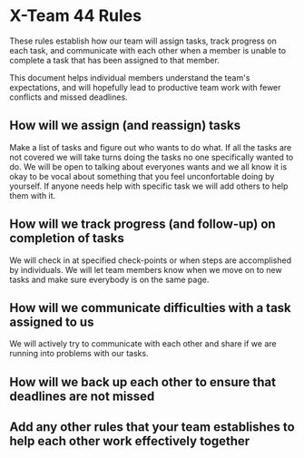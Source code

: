 # X-Team 44 Rules

These rules establish how our team will assign tasks,
track progress on each task, and communicate with each other 
when a member is unable to complete a task that has been assigned to that member.

This document helps individual members understand the team's expectations,
and will hopefully lead to productive team work with fewer conflicts
and missed deadlines.

## How will we assign (and reassign) tasks
Make a list of tasks and figure out who wants to do what. If all the tasks are not covered we will take turns doing the tasks
no one specifically wanted to do. 
We will be open to talking about everyones wants and we all know it is okay to be vocal about something that you feel
unconfortable doing by yourself. If anyone needs help with specific task we will add others to help them with it.
 
## How will we track progress (and follow-up) on completion of tasks
We will check in at specified check-points or when steps are accomplished by individuals. We will let team members know when we move on to new tasks and make sure everybody is on the same page.


## How will we communicate difficulties with a task assigned to us
We will actively try to communicate with each other and share if we are running into problems with our tasks. 


## How will we back up each other to ensure that deadlines are not missed



## Add any other rules that your team establishes to help each other work effectively together



